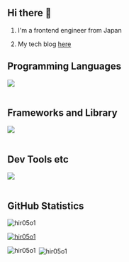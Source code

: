 ## Hi there 👋

1. I'm a frontend engineer from Japan

2. My tech blog [here](https://zenn.dev/hir05o1)

## Programming Languages

<img src="https://skillicons.dev/icons?i=html,css,js,typescript,python,kotlin,swift" /> <br /><br />

## Frameworks and Library

<img src="https://skillicons.dev/icons?i=react,next,vue,nuxt,nodejs,express,flask,fastapi,android,apple" /> <br /><br />

## Dev Tools etc

<img src="https://skillicons.dev/icons?i=docker,git,github,vscode,linux,aws" /> <br /><br />

## GitHub Statistics


<p align="left"> <img src="https://komarev.com/ghpvc/?username=hir05o1&label=Profile%20views&color=0e75b6&style=flat" alt="hir05o1" /> </p>

<p align="left"> <a href="https://github.com/ryo-ma/github-profile-trophy"><img src="https://github-profile-trophy.vercel.app/?username=hir05o1" alt="hir05o1" /></a> </p>




<p><img align="left" src="https://github-readme-stats.vercel.app/api/top-langs?username=hir05o1&show_icons=true&locale=en&layout=compact" alt="hir05o1" /></p>

<p>&nbsp;<img align="center" src="https://github-readme-stats.vercel.app/api?username=hir05o1&show_icons=true&locale=en" alt="hir05o1" /></p>
